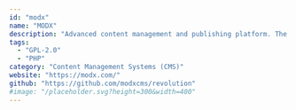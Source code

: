 ```yaml
---
id: "modx"
name: "MODX"
description: "Advanced content management and publishing platform. The current version is called 'Revolution'."
tags:
  - "GPL-2.0"
  - "PHP"
category: "Content Management Systems (CMS)"
website: "https://modx.com/"
github: "https://github.com/modxcms/revolution"
#image: "/placeholder.svg?height=300&width=400"
---
```


